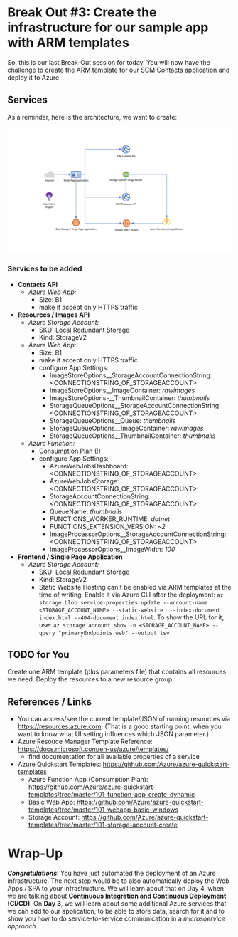 # Break Out #3: Create the infrastructure for our sample app with ARM templates #

So, this is our last Break-Out session for today. You will now have the challenge to create the ARM template for our SCM Contacts application and deploy it to Azure.

## Services ##

As a reminder, here is the architecture, we want to create:

![architecture_day2](./img/architecture_day2.png "architecture_day2")

### Services to be added ###

- **Contacts API**
  - *Azure Web App:*
    - Size: B1
    - make it accept only HTTPS traffic
- **Resources / Images API**
  - *Azure Storage Account:*
    - SKU: Local Redundant Storage
    - Kind: StorageV2
  - *Azure Web App:*
    - Size: B1
    - make it accept only HTTPS traffic
    - configure App Settings:
      - ImageStoreOptions__StorageAccountConnectionString: <CONNECTIONSTRING_OF_STORAGEACCOUNT>
      - ImageStoreOptions__ImageContainer: *rawimages*
      - ImageStoreOptions-__ThumbnailContainer: *thumbnails*
      - StorageQueueOptions__StorageAccountConnectionString: <CONNECTIONSTRING_OF_STORAGEACCOUNT>
      - StorageQueueOptions__Queue: *thumbnails*
      - StorageQueueOptions__ImageContainer: *rawimages*
      - StorageQueueOptions__ThumbnailContainer: *thumbnails*
  - *Azure Function:*
    - Consumption Plan (!)
    - configure App Settings:
      - AzureWebJobsDashboard: <CONNECTIONSTRING_OF_STORAGEACCOUNT>
      - AzureWebJobsStorage: <CONNECTIONSTRING_OF_STORAGEACCOUNT>
      - StorageAccountConnectionString: <CONNECTIONSTRING_OF_STORAGEACCOUNT>
      - QueueName: *thumbnails*
      - FUNCTIONS_WORKER_RUNTIME: *dotnet*
      - FUNCTIONS_EXTENSION_VERSION: *~2*
      - ImageProcessorOptions__StorageAccountConnectionString: <CONNECTIONSTRING_OF_STORAGEACCOUNT>
      - ImageProcessorOptions__ImageWidth: *100*
- **Frontend / Single Page Application**
  - *Azure Storage Account:*
    - SKU: Local Redundant Storage
    - Kind: StorageV2
    - Static Website Hosting can't be enabled via ARM templates at the time of writing. Enable it via Azure CLI after the deployment: ```az storage blob service-properties update --account-name <STORAGE_ACCOUNT_NAME> --static-website  --index-document index.html --404-document index.html```. To show the URL for it, use: ```az storage account show -n <STORAGE_ACCOUNT_NAME> --query "primaryEndpoints.web" --output tsv```

## TODO for You

Create one ARM template (plus parameters file) that contains all resources we need. Deploy the resources to a new resource group.

## References / Links ##

- You can access/see the current template/JSON of running resources via <https://resources.azure.com>. (That is a good starting point, when you want to know what UI setting influences which JSON parameter.)
- Azure Resouce Manager Template Reference: <https://docs.microsoft.com/en-us/azure/templates/>
  - find documentation for all available properties of a service
- Azure Quickstart Templates: <https://github.com/Azure/azure-quickstart-templates>
  - Azure Function App (Consumption Plan): <https://github.com/Azure/azure-quickstart-templates/tree/master/101-function-app-create-dynamic>
  - Basic Web App: <https://github.com/Azure/azure-quickstart-templates/tree/master/101-webapp-basic-windows>
  - Storage Account: <https://github.com/Azure/azure-quickstart-templates/tree/master/101-storage-account-create>

# Wrap-Up #

***Congratulations***! You have just automated the deployment of an Azure infrastructure. The next step would be to also automatically deploy the Web Apps / SPA to your infrastructure. We will learn about that on Day 4, when we are talking about **Continuous Integration and Continuous Deployment (CI/CD)**. On **Day 3**, we will learn about some additional Azure services that we can add to our application, to be able to store data, search for it and to show you how to do service-to-service communication in a *microsoervice approach*.